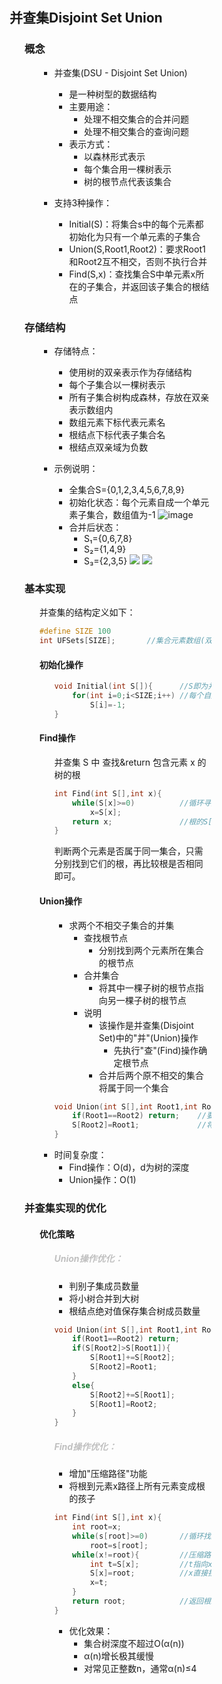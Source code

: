 <div style="float: left; width: 64%; padding: 1%;">
    
    
## 并查集Disjoint Set Union  

<ul>

### 概念

<ul>

- 并查集(DSU - Disjoint Set Union)
  - 是一种树型的数据结构
  - 主要用途：
    - 处理不相交集合的合并问题
    - 处理不相交集合的查询问题
  - 表示方式：
    - 以森林形式表示
    - 每个集合用一棵树表示
    - 树的根节点代表该集合
  
- 支持3种操作：
  - Initial(S)：将集合s中的每个元素都初始化为只有一个单元素的子集合
  - Union(S,Root1,Root2)：要求Root1和Root2互不相交，否则不执行合并
  - Find(S,x)：查找集合S中单元素x所在的子集合，并返回该子集合的根结点

</ul>

### 存储结构

<ul>

- 存储特点：
  - 使用树的双亲表示作为存储结构
  - 每个子集合以一棵树表示
  - 所有子集合树构成森林，存放在双亲表示数组内
  - 数组元素下标代表元素名
  - 根结点下标代表子集合名
  - 根结点双亲域为负数

- 示例说明：
  - 全集合S={0,1,2,3,4,5,6,7,8,9}
  - 初始化状态：每个元素自成一个单元素子集合，数组值为-1
![image](https://bluejedis.github.io/picx-images-hosting/DS/image.2vf0zqdl55.png)
  - 合并后状态：
    - S₁={0,6,7,8}
    - S₂={1,4,9}
    - S₃={2,3,5}
    ![](https://cdn-mineru.openxlab.org.cn/model-mineru/prod/976fcd63eca493385976fd301e1a61e3edcd3c536650dac7f9a30aab44ed41e1.jpg)
    ![](https://cdn-mineru.openxlab.org.cn/model-mineru/prod/5aac5c13895f1d4c8124a715052fb3f5ae623c11d1fa4e7e3de6ae02a965ce4c.jpg)

</ul>

### 基本实现

<ul>

并查集的结构定义如下：

```c
#define SIZE 100
int UFSets[SIZE];       //集合元素数组(双亲指针数组)
```


#### 初始化操作

<ul>

```c
void Initial(int S[]){      //S即为并查集
    for(int i=0;i<SIZE;i++) //每个自成单元素集合
        S[i]=-1;
}
```

</ul>

#### Find操作

<ul>

并查集 S 中 查找&return 包含元素 x 的树的根

```c
int Find(int S[],int x){
    while(S[x]>=0)          //循环寻找x的根
        x=S[x];
    return x;               //根的S[]小于0
}
```

判断两个元素是否属于同一集合，只需分别找到它们的根，再比较根是否相同即可。

</ul>

#### Union操作

<ul>

- 求两个不相交子集合的并集
  - 查找根节点
    - 分别找到两个元素所在集合的根节点  
  - 合并集合
    - 将其中一棵子树的根节点指向另一棵子树的根节点  
  - 说明
    - 该操作是并查集(Disjoint Set)中的"并"(Union)操作  
      - 先执行"查"(Find)操作确定根节点  
    - 合并后两个原不相交的集合将属于同一个集合  

```c
void Union(int S[],int Root1,int Root2){
    if(Root1==Root2) return;    //要求Root1与Root2是不同的集合
    S[Root2]=Root1;             //将根Root2连接到另一根Root1下面
}
```

</ul>

- 时间复杂度：
  - Find操作：O(d)，d为树的深度
  - Union操作：O(1)

</ul>

### 并查集实现的优化

<ul>

#### 优化策略

<ul>

#####  <span style="color: silver;">Union操作优化：
  - 判别子集成员数量
  - 将小树合并到大树
  - 根结点绝对值保存集合树成员数量

```c
void Union(int S[],int Root1,int Root2){
    if(Root1==Root2) return;
    if(S[Root2]>S[Root1]){           //Root2 结点数更少
        S[Root1]+=S[Root2];          //累加集合树的结点总数
        S[Root2]=Root1;              //小树合并到大树
    }
    else{                           //Root1 结点数更少
        S[Root2]+=S[Root1];          //累加结点总数
        S[Root1]=Root2;              //小树合并到大树
    }
}
```

#####  <span style="color: silver;">Find操作优化：
  - 增加"压缩路径"功能
  - 将根到元素x路径上所有元素变成根的孩子

```c
int Find(int S[],int x){
    int root=x;
    while(s[root]>=0)       //循环找到根
        root=s[root];
    while(x!=root){         //压缩路径
        int t=S[x];         //t指向x的父结点
        S[x]=root;          //x直接挂到根结点下面
        x=t;
    }
    return root;            //返回根结点编号
}
```

- 优化效果：
  - 集合树深度不超过O(α(n))
  - α(n)增长极其缓慢
  - 对常见正整数n，通常α(n)≤4

</ul>
</ul>
</ul>

</div>
<div style="float: right; width: 26%; padding: 1%;">

</div>
<div style="clear: both;"></div>
